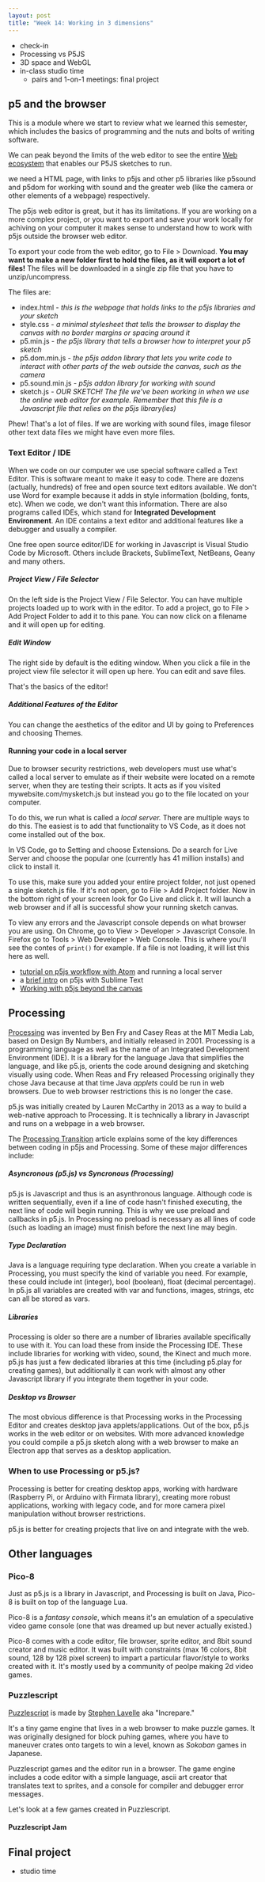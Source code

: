 ```yaml
---
layout: post
title: "Week 14: Working in 3 dimensions"
---
```


- check-in
- Processing vs P5JS
- 3D space and WebGL
- in-class studio time 
  - pairs and 1-on-1 meetings: final project

## p5 and the browser

This is a module where we start to review what we learned this semester, which includes the basics of programming and the nuts and bolts of writing software.

We can peak beyond the limits of the web editor to see the entire [Web ecosystem](../week13) that enables our P5JS sketches to run.

we need a HTML page, with links to p5js and other p5 libraries like p5sound and p5dom for working with sound and the greater web (like the camera or other elements of a webpage) respectively.

The p5js web editor is great, but it has its limitations. If you are working on a more complex project, or you want to export and save your work locally for achiving on your computer it makes sense to understand how to work with p5js outside the browser web editor.

To export your code from the web editor, go to File > Download. **You may want to make a new folder first to hold the files, as it will export a lot of files!** The files will be downloaded in a single zip file that you have to unzip/uncompress. 

The files are:

- index.html - *this is the webpage that holds links to the p5js libraries and your sketch*
- style.css - *a minimal stylesheet that tells the browser to display the canvas with no border margins or spacing around it*
- p5.min.js - *the p5js library that tells a browser how to interpret your p5 sketch*
- p5.dom.min.js - *the p5js addon library that lets you write code to interact with other parts of the web outside the canvas, such as the camera*
- p5.sound.min.js - *p5js addon library for working with sound*
- sketch.js - *OUR SKETCH! The file we've been working in when we use the online web editor for example. Remember that this file is a Javascript file that relies on the p5js library(ies)*

Phew! That's a lot of files. If we are working with sound files, image filesor other text data files we might have even more files.


### Text Editor / IDE

When we code on our computer we use special software called a Text Editor. This is software meant to make it easy to code. There are dozens (actually, hundreds) of free and open source text editors available. We don't use Word for example because it adds in style information (bolding, fonts, etc). When we code, we don't want this information. There are also programs called IDEs, which stand for **Integrated Development Environment**. An IDE contains a text editor and additional features like a debugger and usually a compiler.

One free open source editor/IDE for working in Javascript is Visual Studio Code by Microsoft. Others include Brackets, SublimeText, NetBeans, Geany and many others.

##### Project View / File Selector

On the left side is the Project View / File Selector. You can have multiple projects loaded up to work with in the editor. To add a project, go to File > Add Project Folder to add it to this pane. You can now click on a filename and it will open up for editing.


##### Edit Window

The right side by default is the editing window. When you click a file in the project view file selector it will open up here. You can edit and save files.

That's the basics of the editor!

##### Additional Features of the Editor


You can change the aesthetics of the editor and UI by going to Preferences and choosing Themes. 

#### Running your code in a local server

Due to browser security restrictions, web developers must use what's called a local server to emulate as if their website were located on a remote server, when they are testing their scripts. It acts as if you visited mywebsite.com/mysketch.js but instead you go to the file located on your computer.

To do this, we run what is called a *local server.* There are multiple ways to do this. The easiest is to add that functionality to VS Code, as it does not come installed out of the box.

In VS Code, go to Setting and choose Extensions. Do a search for Live Server and choose the popular one (currently has 41 million installs) and click to install it.

To use this, make sure you added your entire project folder, not just opened a single sketch.js file. If it's not open, go to File > Add Project folder. Now in the bottom right of your screen look for Go Live and click it. It will launch a web browser and if all is successful show your running sketch canvas.

To view any errors and the Javascript console depends on what browser you are using. On Chrome, go to View > Developer > Javascript Console. In Firefox go to Tools > Web Developer > Web Console. This is where you'll see the contes of ```print()``` for example. If a file is not loading, it will list this here as well.

- [tutorial on p5js workflow with Atom](https://www.youtube.com/watch?v=HZ4D3wDRaec) and running a local server
- a [brief intro](https://p5js.org/get-started/) on p5js with Sublime Text
- [Working with p5js beyond the canvas](https://github.com/processing/p5.js/wiki/Beyond-the-canvas) 

## Processing 

[Processing](http://processing.org) was invented by Ben Fry and Casey Reas at the MIT Media Lab, based on Design By Numbers, and initially released in 2001. Processing is a programming language as well as the name of an Integrated Development Environment (IDE). It is a library for the language Java that simplifies the language, and like p5.js, orients the code around designing and sketching visually using code. When Reas and Fry released Processing originally they chose Java because at that time Java *applets* could be run in web browsers. Due to web browser restrictions this is no longer the case.

p5.js was initially created by Lauren McCarthy in 2013 as a way to build a web-native approach to Processing. It is technically a library in Javascript and runs on a webpage in a web browser.

The [Processing Transition](https://github.com/processing/p5.js/wiki/Processing-transition) article explains some of the key differences between coding in p5js and Processing. Some of these major differences include: 

##### Asyncronous (p5.js) vs Syncronous (Processing)
p5.js is Javascript and thus is an asynthronous language. Although code is written sequentially, even if a line of code hasn't finished executing, the next line of code will begin running. This is why we use preload and callbacks in p5.js. In Processing no preload is necessary as all lines of code (such as loading an image) must finish before the next line may begin.

##### Type Declaration 
Java is a language requiring type declaration. When you create a variable in Processing, you must specify the kind of variable you need. For example, these could include int (integer), bool (boolean), float (decimal percentage). In p5.js all variables are created with var and functions, images, strings, etc can all be stored as vars.

##### Libraries
Processing is older so there are a number of libraries available specifically to use with it. You can load these from inside the Processing IDE. These include libraries for working with video, sound, the Kinect and much more. p5.js has just a few dedicated libraries at this time (including p5.play for creating games), but additionally it can work with almost any other Javascript library if you integrate them together in your code.

##### Desktop vs Browser
The most obvious difference is that Processing works in the Processing Editor and creates desktop java applets/applications. Out of the box, p5.js works in the web editor or on websites. With more advanced knowledge you could compile a p5.js sketch along with a web browser to make an Electron app that serves as a desktop application.

### When to use Processing or p5.js?

Processing is better for creating desktop apps, working with hardware (Raspberry Pi, or Arduino with Firmata library), creating more robust applications, working with legacy code, and for more camera pixel manipulation without browser restrictions. 

p5.js is better for creating projects that live on and integrate with the web.

## Other languages

### Pico-8

Just as p5.js is a library in Javascript, and Processing is built on Java, Pico-8 is built on top of the language Lua.

Pico-8 is a *fantasy console*, which means it's an emulation of a speculative video game console (one that was dreamed up but never actually existed.)

Pico-8 comes with a code editor, file browser, sprite editor, and 8bit sound creator and music editor. It was built with constraints (max 16 colors, 8bit sound, 128 by 128 pixel screen) to impart a particular flavor/style to works created with it. It's mostly used by a community of peolpe making 2d video games.

### Puzzlescript

[Puzzlescript](https://www.puzzlescript.net/) is made by [Stephen Lavelle](https://increpare.com/) aka "Increpare."

It's a tiny game engine that lives in a web browser to make puzzle games. It was originally designed for block puhing games, where you have to maneuver crates onto targets to win a level, known as *Sokoban* games in Japanese.

Puzzlescript games and the editor run in a browser. The game engine includes a code editor with a simple language, ascii art creator that translates text to sprites, and a console for compiler and debugger error messages.

Let's look at a few games created in Puzzlescript.

#### Puzzlescript Jam


## Final project

- studio time
